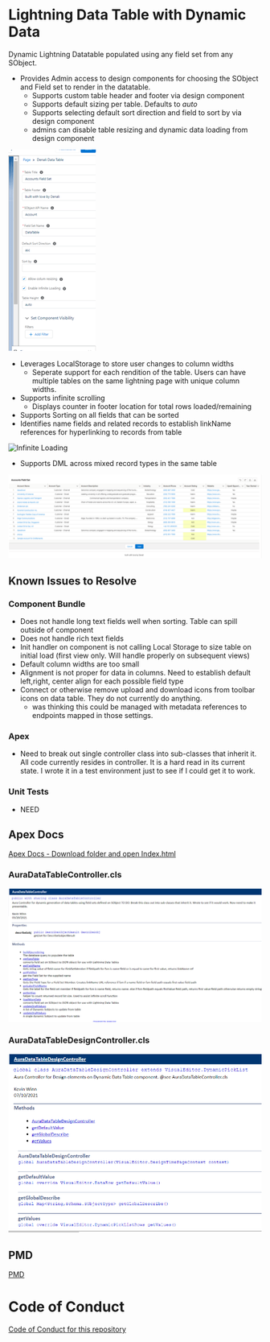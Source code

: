 # Lightning Data Table with Dynamic Data
Dynamic Lightning Datatable populated using any field set from any SObject.
- Provides Admin access to design components for choosing the SObject and Field set to render in the datatable.
    - Supports custom table header and footer via design component
    - Supports default sizing per table.  Defaults to <i>auto</i>
    - Supports selecting default sort direction and field to sort by via design component
    - admins can disable table resizing and dynamic data loading from design component

![Design Component](design_component.png?raw=true "Design Component")


- Leverages LocalStorage to store user changes to column widths
    - Seperate support for each rendition of the table.  Users can have multiple tables on the same lightning page with unique column widths.
- Supports infinite scrolling
    - Displays counter in footer location for total rows loaded/remaining
- Supports Sorting on all fields that can be sorted
- Identifies name fields and related records to establish linkName references for hyperlinking to records from table

![Infinite Loading](infinitescroll.gif?raw=true "Infinite Scroll")


- Supports DML across mixed record types in the same table

![DML](dml.png?raw=true "DML")


## Known Issues to Resolve

### Component Bundle
- Does not handle long text fields well when sorting.  Table can spill outside of component
- Does not handle rich text fields
- Init handler on component is not calling Local Storage to size table on initial load (first view only.  Will handle properly on subsequent views)
- Default column widths are too small
- Alignment is not proper for data in columns.  Need to establish default left,right, center align for each possible field type
- Connect or otherwise remove upload and download icons from toolbar icons on data table.  They do not currently do anything.
    - was thinking this could be managed with metadata references to endpoints mapped in those settings.

### Apex
- Need to break out single controller class into sub-classes that inherit it.  All code currently resides in controller.  It is a hard read in its current state.  I wrote it in a test environment just to see if I could get it to work.

### Unit Tests
- NEED

## Apex Docs
[Apex Docs - Download folder and open Index.html](./ApexDocumentation/ "Apex Docs")
### AuraDataTableController.cls
![AuraDataTableController.cls](AuraDataTableController.png?raw=true "Aura DataTable Controller")

### AuraDataTableDesignController.cls
![AuraDataTableDesignController.cls](AuraDataTableDesignController.png?raw=true "Aura DataTable Design Controller")

## PMD
[PMD](./PMD "PMD")

# Code of Conduct
[Code of Conduct for this repository](./CODE_OF_CONDUCT.md "Code of Conduct")
